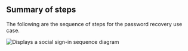 ## Summary of steps

The following are the sequence of steps for the password recovery use case.

<div class="common-image-format">

![Displays a social sign-in sequence diagram](/img/oie-embedded-sdk/oie-embedded-sdk-use-case-pwd-recovery.png)

</div>
